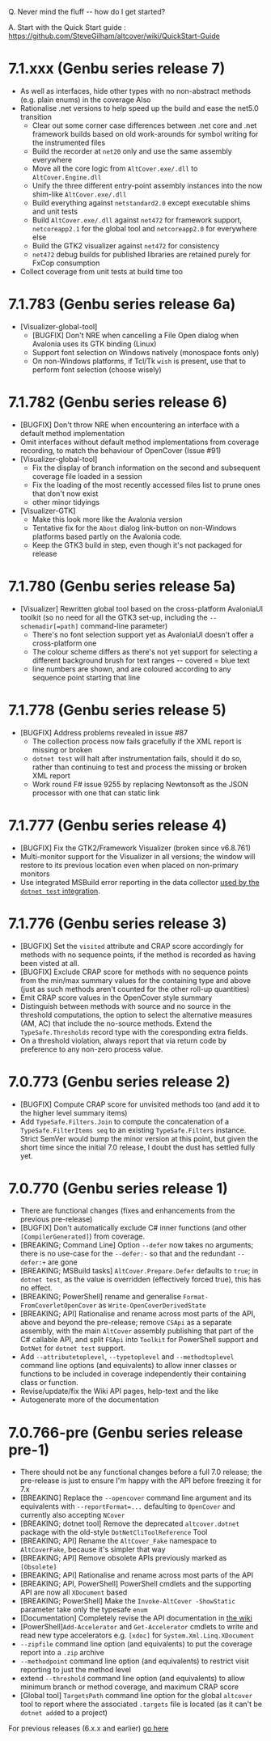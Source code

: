 Q. Never mind the fluff -- how do I get started?

A. Start with the Quick Start guide : https://github.com/SteveGilham/altcover/wiki/QuickStart-Guide

# 7.1.xxx (Genbu series release 7)
* As well as interfaces, hide other types with no non-abstract methods (e.g. plain enums) in the coverage
Also
* Rationalise .net versions to help speed up the build and ease the net5.0 transition
  * Clear out some corner case differences between .net core and .net framework builds based on old work-arounds for symbol writing for the instrumented files
  * Build the recorder at `net20` only and use the same assembly everywhere
  * Move all the core logic from `AltCover.exe/.dll` to `AltCover.Engine.dll`
  * Unify the three different entry-point assembly instances into the now shim-like `AltCover.exe/.dll`
  * Build everything against `netstandard2.0` except executable shims and unit tests
  * Build `AltCover.exe/.dll` against `net472` for framework support, `netcoreapp2.1` for the global tool and `netcoreapp2.0` for everywhere else
  * Build the GTK2 visualizer against `net472` for consistency
  * `net472` debug builds for published libraries are retained purely for FxCop consumption
* Collect coverage from unit tests at build time too

# 7.1.783  (Genbu series release 6a)
* [Visualizer-global-tool] 
  * [BUGFIX] Don't NRE when cancelling a File Open dialog when Avalonia uses its GTK binding (Linux)
  * Support font selection on Windows natively (monospace fonts only)
  * On non-Windows platforms, if Tcl/Tk `wish` is present, use that to perform font selection (choose wisely)

# 7.1.782  (Genbu series release 6)
* [BUGFIX] Don't throw NRE when encountering an interface with a default method implementation
* Omit interfaces without default method implementations from coverage recording, to match the behaviour of OpenCover (Issue #91)
* [Visualizer-global-tool] 
  * Fix the display of branch information on the second and subsequent coverage file loaded in a session
  * Fix the loading of the most recently accessed files list to prune ones that don't now exist
  * other minor tidyings
* [Visualizer-GTK] 
  * Make this look more like the Avalonia version
  * Tentative fix for the `About` dialog link-button on non-Windows platforms based partly on the Avalonia code.
  * Keep the GTK3 build in step, even though it's not packaged for release

# 7.1.780  (Genbu series release 5a)
* [Visualizer] Rewritten global tool based on the cross-platform AvaloniaUI toolkit (so no need for all the GTK3 set-up, including the `--schemadir[=path]` command-line parameter)
  * There's no font selection support yet as AvaloniaUI doesn't offer a cross-platform one
  * The colour scheme differs as there's not yet support for selecting a different background brush for text ranges -- covered = blue text
  * line numbers are shown, and are coloured according to any sequence point starting that line

# 7.1.778 (Genbu series release 5)
* [BUGFIX] Address problems revealed in issue #87
  * The collection process now fails gracefully if the XML report is missing or broken
  * `dotnet test` will halt after instrumentation fails, should it do so, rather than continuing to test and process the missing or broken XML report
  * Work round F# issue 9255 by replacing Newtonsoft as the JSON processor with one that can static link

# 7.1.777 (Genbu series release 4)
* [BUGFIX] Fix the GTK2/Framework Visualizer (broken since v6.8.761)
* Multi-monitor support for the Visualizer in all versions; the window will restore to its previous location even when placed on non-primary monitors
* Use integrated MSBuild error reporting in the data collector [used by the `dotnet test` integration](https://github.com/SteveGilham/altcover/wiki/The-AltCover-data-collector-and-%60dotnet-test%60).

# 7.1.776 (Genbu series release 3)
* [BUGFIX] Set the `visited` attribute and CRAP score accordingly for methods with no sequence points, if the method is recorded as having been visted at all.
* [BUGFIX] Exclude CRAP score for methods with no sequence points from the min/max summary values for the containing type and above (just as such methods aren't counted for the other roll-up quantities)
* Emit CRAP score values in the OpenCover style summary
* Distinguish between methods with source and no source in the threshold computations, the option to select the alternative measures (AM, AC) that include the no-source methods.  Extend the `TypeSafe.Thresholds` record type with the coresponding  extra fields.
* On a threshold violation, always report that via return code by preference to any non-zero process value.

# 7.0.773 (Genbu series release 2)
* [BUGFIX] Compute CRAP score for unvisited methods too (and add it to the higher level summary items)
* Add `TypeSafe.Filters.Join` to compute the concatenation of a `TypeSafe.FilterItems seq` to an existing `TypeSafe.Filters` instance.  Strict SemVer would bump the minor version at this point, but given the short time since the initial 7.0 release, I doubt the dust has settled fully yet.

# 7.0.770 (Genbu series release 1)
* There are functional changes (fixes and enhancements from the previous pre-release)
* [BUGFIX] Don't automatically exclude C# inner functions (and other `[CompilerGenerated]`) from coverage.
* [BREAKING; Command Line] Option `--defer` now takes no arguments; there is no use-case for the `--defer:-` so that and the redundant `--defer:+` are gone
* [BREAKING; MSBuild tasks] `AltCover.Prepare.Defer` defaults to `true`; in `dotnet test`, as the value is overridden (effectively forced true), this has no effect.
* [BREAKING; PowerShell] rename and generalise `Format-FromCoverletOpenCover` as `Write-OpenCoverDerivedState`
* [BREAKING; API] Rationalise and rename across most parts of the API, above and beyond the pre-release; remove `CSApi` as a separate assembly, with the main `AltCover` assembly publishing that part of the C# callable API, and split `FSApi` into `Toolkit` for PowerShell support and `DotNet` for `dotnet test` support.
* Add `--attributetoplevel`, `--typetoplevel`  and `--methodtoplevel` command line options (and equivalents) to allow inner classes or functions to be included in coverage independently their containing class or function.
* Revise/update/fix the Wiki API pages, help-text and the like
* Autogenerate more of the documentation

# 7.0.766-pre (Genbu series release pre-1)

* There should not be any functional changes before a full 7.0 release; the pre-release is just to ensure I'm happy with the API before freezing it for 7.x
* [BREAKING] Replace the `--opencover` command line argument and its equivalents with `--reportFormat=...` defaulting to `OpenCover` and currently also accepting `NCover`
* [BREAKING; dotnet tool] Remove the deprecated `altcover.dotnet` package with the old-style `DotNetCliToolReference` Tool
* [BREAKING; API] Rename the `AltCover_Fake` namespace to `AltCoverFake`, because it's simpler that way
* [BREAKING; API] Remove obsolete APIs previously marked as `[Obsolete]`
* [BREAKING; API] Rationalise and rename across most parts of the API
* [BREAKING; API, PowerShell] PowerShell cmdlets and the supporting API are now all `XDocument` based
* [BREAKING; PowerShell] Make the `Invoke-AltCover -ShowStatic` parameter take only the typesafe `enum`
* [Documentation] Completely revise the API documentation in [the wiki](https://github.com/SteveGilham/altcover/wiki)
* [PowerShell]`Add-Accelerator` and `Get-Accelerator` cmdlets to write and read new type accelerators e.g. `[xdoc]` for `System.Xml.Linq.XDocument`
*  `--zipfile` command line option (and equivalents) to put the coverage report into a `.zip` archive
* `--methodpoint` command line option (and equivalents) to restrict visit reporting to just the method level
* extend `--threshold` command line option (and equivalents) to allow minimum branch or method coverage, and maximum CRAP score
* [Global tool] `TargetsPath` command line option for the global `altcover` tool to report where the associated `.targets` file is located (as it can't be `dotnet add`ed to a project)


For previous releases (6.x.x and earlier) [go here](https://github.com/SteveGilham/altcover/blob/master/ReleaseNotes%20-%20Previously.md)